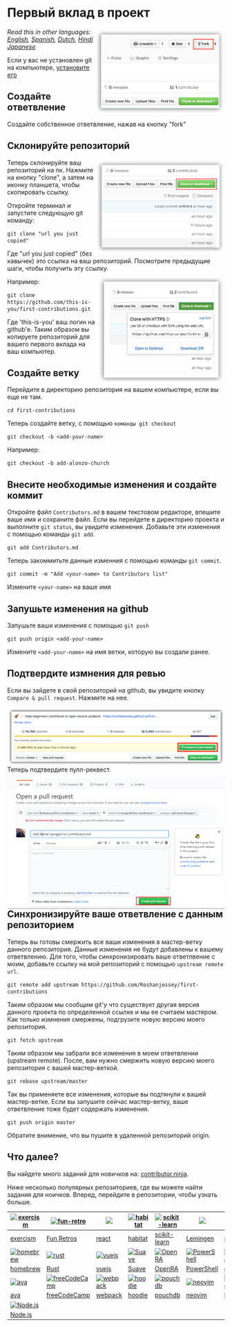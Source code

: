 # Первый вклад в проект

<img align="right" width="300" src="assets/fork.png" alt="fork this repository" />

*Read this in other languages: [English](README.md), [Spanish](README.es.md), [Dutch](README.nl.md), [Hindi](README.hi.md) [Japanese](README.ja.md)*

Если у вас не установлен git на компьютере, [ установите его ]( https://help.github.com/articles/set-up-git/ )

## Создайте ответвление

Создайте собственное ответвление, нажав на кнопку "fork"

## Склонируйте репозиторий

<img align="right" width="300" src="assets/clone.png" alt="clone this repository" />

Теперь склонируйте ваш репозиторий на пк. Нажмите на кнопку "clone", а затем на иконку планшета, чтобы скопировать ссылку.

Откройте терминал и запустите следующую git команду:

```
git clone "url you just copied"
```
Где "url you just copied" (без кавычек) это ссылка на ваш репозиторий. Посмотрите предыдущие шаги, чтобы получить эту ссылку.

<img align="right" width="300" src="assets/copy-to-clipboard.png" alt="copy URL to clipboard" />

Например:
```
git clone https://github.com/this-is-you/first-contributions.git
```
Где 'this-is-you' ваш логин на github'e.  Таким образом вы копируете репозиторий для вашего первого вклада на ваш компьютер.

## Создайте ветку

Перейдите в директорию репозитория на вашем компьютере, если вы еще не там.

```
cd first-contributions
```
Теперь создайте ветку, с помощью `команды git checkout`

```
git checkout -b <add-your-name>
```

Например:
```
git checkout -b add-alonzo-church
```

## Внесите необходимые изменения и создайте коммит

Откройте файл `Contributors.md` в вашем текстовом редакторе, впешите ваше имя и сохраните файл. Если вы перейдете в директорию проекта и выполните `git status`, вы увидите изменения. Добавьте эти изменения с помощью команды `git add`.

```
git add Contributors.md
```

Теперь закоммитьте данные изменния с помощью команды `git commit`.
```
git commit -m "Add <your-name> to Contributors list"
```
Измените `<your-name>` на ваше имя

## Запушьте изменения на github

Запушьте ваши изменения с помощью `git push`
```
git push origin <add-your-name>
```
Измените `<add-your-name>` на имя ветки, которую вы создали ранее.

## Подтвердите измнения для ревью

Если вы зайдете в свой репозиторий на github, вы увидите кнопку `Compare & pull request`. Нажмите на нее.

<img style="float: right;" src="assets/compare-and-pull.png" alt="create a pull request" />

Теперь подтвердите пулл-реквест.

<img style="float: right;" src="assets/submit-pull.png" alt="submit pull request" />

## Синхронизируйте ваше ответвление с данным репозиторием

Теперь вы готовы смержить все ваши изменения в мастер-ветку данного репозитория. Данные изменения не будут добавлены к вашему ответвлению. Для того, чтобы синхронизировать ваше ответлвение с моим, добавьте ссылку на мой репозиторий с помощью `upstream remote url`.
```
git remote add upstream https://github.com/Roshanjossey/first-contributions
```
Таким образом мы сообщим git'у что существует другая версия данного проекта по определенной ссылке и мы ее считаем мастером. Как только измнения смержены, подгрузите новую версию моего репозитория.
```
git fetch upstream
```

Таким образом мы забрали все изменения в моем ответвлении (upstream remote). После, вам нужно смержить новую версию моего репозитория с вашей мастер-веткой.
```
git rebase upstream/master
```
Так вы применяете все изменения, которые вы подтянули к вашей мастер-ветке. Если вы запушите сейчас мастер-ветку, ваше ответвление тоже будет содержать изменения.
```
git push origin master
```
Обратите внимение, что вы пушите в удаленной репозиторий origin.

## Что далее?

Вы найдете много заданий для новичков на: [contributor.ninja](https://contributor.ninja).

Ниже несколько популярных репозиториев, где вы можете найти задания для ноичков. Вперед, перейдите в репозитории, чтобы узнать больше.

|[![exercism](https://avatars2.githubusercontent.com/u/5624255?v=3&s=100)](https://github.com/exercism/exercism.io/issues?q=is%3Aopen+is%3Aissue+label%3A%22good+first+patch%22)|[![fun-retro](https://avatars3.githubusercontent.com/u/15913975?v=3&s=100)](https://github.com/funretro/distributed/issues?q=is%3Aopen+is%3Aissue+label%3Abeginner-friendly)|[<img width="100" src="https://cdn.worldvectorlogo.com/logos/react.svg">](https://github.com/facebook/react/issues?q=is%3Aopen+is%3Aissue+label%3A%22good+first+bug%22)|[![habitat](https://avatars1.githubusercontent.com/u/18171698?v=3&s=100)](https://github.com/habitat-sh/habitat/issues?q=is%3Aopen+is%3Aissue+label%3AEasy)|[![scikit-learn](https://avatars0.githubusercontent.com/u/365630?v=3&s=100)](https://github.com/scikit-learn/scikit-learn/issues?q=is%3Aopen+is%3Aissue+label%3AEasy)|[<img width="100" src="https://camo.githubusercontent.com/0f302c808c8457f6460913e33aed3478124612c2/687474703a2f2f6c65696e696e67656e2e6f72672f696d672f6c65696e696e67656e2e6a7067">](https://github.com/technomancy/leiningen/issues?q=is%3Aopen+is%3Aissue+label%3ANewbie)|[<img width="100" src="https://images.plot.ly/plotly-documentation/thumbnail/numpy-logo.jpg">](https://github.com/numpy/numpy/issues?q=is%3Aopen+is%3Aissue+label%3A%22Easy+Fix%22)|[![elasticsearch](https://avatars2.githubusercontent.com/u/6764390?v=3&s=100)](https://github.com/elastic/elasticsearch/issues?q=is%3Aopen+is%3Aissue+label%3A%22low+hanging+fruit%22)|
|---|---|---|---|---|---|---|---|
|[exercism](https://github.com/exercism/exercism.io/issues?q=is%3Aopen+is%3Aissue+label%3A%22good+first+patch%22)|[Fun Retros](https://github.com/funretro/distributed/issues?q=is%3Aopen+is%3Aissue+label%3Abeginner-friendly)|[react](https://github.com/facebook/react/issues?q=is%3Aopen+is%3Aissue+label%3A%22good+first+bug%22)|[habitat](https://github.com/habitat-sh/habitat/issues?q=is%3Aopen+is%3Aissue+label%3AEasy)|[scikit-learn](https://github.com/scikit-learn/scikit-learn/issues?q=is%3Aopen+is%3Aissue+label%3AEasy)|[Leiningen](https://github.com/technomancy/leiningen/issues?q=is%3Aopen+is%3Aissue+label%3ANewbie)|[numpy](https://github.com/numpy/numpy/issues?q=is%3Aopen+is%3Aissue+label%3A%22Easy+Fix%22)|[elasticsearch](https://github.com/elastic/elasticsearch/issues?q=is%3Aopen+is%3Aissue+label%3A%22low+hanging+fruit%22)|
|[![homebrew](https://avatars2.githubusercontent.com/u/1503512?v=3&s=100)](https://github.com/Homebrew/brew/issues?q=is%3Aopen+is%3Aissue+label%3A%22help+wanted%22)|[![rust](https://avatars1.githubusercontent.com/u/5430905?v=3&s=100)](https://github.com/rust-lang/rust/issues?q=is%3Aopen+is%3Aissue+label%3AE-easy)|[![vuejs](https://avatars1.githubusercontent.com/u/6128107?v=3&s=100)](https://github.com/vuejs/vue/issues?q=is%3Aopen+is%3Aissue+label%3A%22contribution+welcome%22)|[![Suave](https://avatars2.githubusercontent.com/u/5822862?v=3&s=100)](https://github.com/SuaveIO/suave/issues?q=is%3Aopen+is%3Aissue+label%3Ahardness-easy)|[![OpenRA](https://avatars3.githubusercontent.com/u/409046?v=3&s=100)](https://github.com/OpenRA/OpenRA/issues?q=is%3Aopen+is%3Aissue+label%3AEasy)|[![PowerShell](https://avatars0.githubusercontent.com/u/11524380?v=3&s=100)](https://github.com/powershell/powershell/issues?q=is%3Aopen+is%3Aissue+label%3AUp-for-Grabs)|[![coala](https://avatars2.githubusercontent.com/u/10620750?v=3&s=100)](https://github.com/coala/coala/issues?q=is%3Aopen+is%3Aissue+label%3Adifficulty%2Flow+label%3Adifficulty%2Fnewcomer)|[![moment](https://avatars2.githubusercontent.com/u/4129662?v=3&s=100)](https://github.com/moment/moment/issues?q=is%3Aopen+is%3Aissue+label%3AUp-For-Grabs)|
|[homebrew](https://github.com/Homebrew/brew/issues?q=is%3Aopen+is%3Aissue+label%3A%22help+wanted%22)|[Rust](https://github.com/rust-lang/rust/issues?q=is%3Aopen+is%3Aissue+label%3AE-easy)|[vuejs](https://github.com/vuejs/vue/issues?q=is%3Aopen+is%3Aissue+label%3A%22contribution+welcome%22)|[Suave](https://github.com/SuaveIO/suave/issues?q=is%3Aopen+is%3Aissue+label%3Ahardness-easy)|[OpenRA](https://github.com/OpenRA/OpenRA/issues?q=is%3Aopen+is%3Aissue+label%3AEasy)|[PowerShell](https://github.com/powershell/powershell/issues?q=is%3Aopen+is%3Aissue+label%3AUp-for-Grabs)|[coala](https://github.com/coala/coala/issues?q=is%3Aopen+is%3Aissue+label%3Adifficulty%2Flow+label%3Adifficulty%2Fnewcomer)|[moment](https://github.com/moment/moment/issues?q=is%3Aopen+is%3Aissue+label%3AUp-For-Grabs)|
|[![ava](https://avatars0.githubusercontent.com/u/8527916?v=3&s=100)](https://github.com/avajs/ava/issues?q=is%3Aopen+is%3Aissue+label%3A%22good+for+beginner%22)|[![freeCodeCamp](https://avatars0.githubusercontent.com/u/9892522?v=3&s=100)](https://github.com/freeCodeCamp/freeCodeCamp/issues?q=is%3Aopen+is%3Aissue+label%3Afirst-timers-only)|[![webpack](https://avatars3.githubusercontent.com/u/2105791?v=3&s=100)](https://github.com/webpack/webpack/issues?q=is%3Aopen+is%3Aissue+label%3A%22D1%3A+Easy+%28Contrib.+Difficulty%29%22)|[![hoodie](https://avatars1.githubusercontent.com/u/1888826?v=3&s=100)](https://github.com/hoodiehq/hoodie/issues?q=is%3Aopen+is%3Aissue+label%3Afirst-timers-only)|[![pouchdb](https://avatars3.githubusercontent.com/u/3406112?v=3&s=100)](https://github.com/pouchdb/pouchdb/issues?q=is%3Aopen+is%3Aissue+label%3A%22first+timers+only%22)|[![neovim](https://avatars0.githubusercontent.com/u/6471485?v=3&s=100)](https://github.com/neovim/neovim/issues?q=is%3Aopen+is%3Aissue+label%3Aentry-level)|[![babel](https://avatars2.githubusercontent.com/u/9637642?v=3&s=100)](https://github.com/babel/babel/issues?q=is%3Aopen+is%3Aissue+label%3Abeginner-friendly) |[<img width="100" src="https://github.com/adobe/brackets/blob/gh-pages/images/brackets_128.png?raw=true">](https://github.com/adobe/brackets/labels/Starter%20bug)|
|[ava](https://github.com/avajs/ava/issues?q=is%3Aopen+is%3Aissue+label%3A%22good+for+beginner%22)|[freeCodeCamp](https://github.com/freeCodeCamp/freeCodeCamp/issues?q=is%3Aopen+is%3Aissue+label%3Afirst-timers-only)|[webpack](https://github.com/webpack/webpack/issues?q=is%3Aopen+is%3Aissue+label%3A%22D1%3A+Easy+%28Contrib.+Difficulty%29%22)|[hoodie](https://github.com/hoodiehq/hoodie/issues?q=is%3Aopen+is%3Aissue+label%3Afirst-timers-only)|[pouchdb](https://github.com/pouchdb/pouchdb/issues?q=is%3Aopen+is%3Aissue+label%3A%22first+timers+only%22)|[neovim](https://github.com/neovim/neovim/issues?q=is%3Aopen+is%3Aissue+label%3Aentry-level)|[babel](https://github.com/babel/babel/issues?q=is%3Aopen+is%3Aissue+label%3Abeginner-friendly) |[brackets](https://github.com/adobe/brackets/labels/Starter%20bug)|
| [![Node.js](https://avatars1.githubusercontent.com/u/9950313?v=3&s=100)](https://github.com/nodejs/node/issues?q=is%3Aissue+is%3Aopen+label%3A%22good+first+contribution%22) |
| [Node.js](https://github.com/nodejs/node/issues?q=is%3Aissue+is%3Aopen+label%3A%22good+first+contribution%22) |
